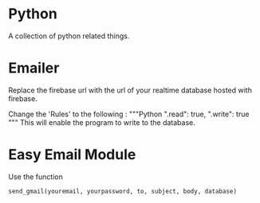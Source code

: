 # Python
A collection of python related things.

# Emailer
Replace the firebase url with the url of your realtime database hosted with firebase.

Change the 'Rules' to the following :
"""Python
    ".read": true,
    ".write": true
"""
This will enable the program to write to the database.

# Easy Email Module
Use the function
```python
send_gmail(youremail, yourpassword, to, subject, body, database)
```

